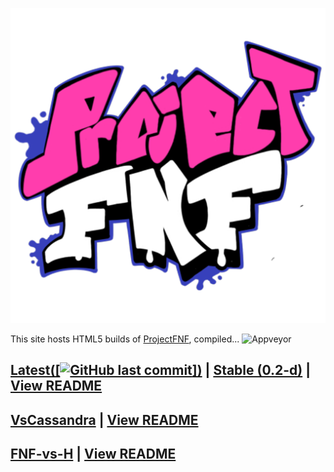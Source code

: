 ![KadeEngineLogo](https://github.com/Derpy-Jacob-903/projectfnfweb/blob/main/pp.png?raw=true)

This site hosts HTML5 builds of [ProjectFNF](https://github.com/aflacc/ProjectFNF), compiled...
![Appveyor](https://ci.appveyor.com/api/projects/status/8r85os49bck3f257?svg=true)

## [Latest([![GitHub last commit](https://img.shields.io/github/last-commit/Derpy-Jacob-903/projectfnfweb)])](nightly/) | [Stable (0.2-d)](stable/) | [View README](https://github.com/aflacc/ProjectFNF/blob/master/README.md)
## [VsCassandra](projectfnfweb/VsCassandra/bin/) | [View README](https://github.com/MagnusStrom/VsCassandra/blob/master/README.md)
## [FNF-vs-H](projectfnfweb/FNF-vs-H/bin/) | [View README](https://github.com/Funkin-VS-H/FNF-vs-H/blob/master/README.md)
